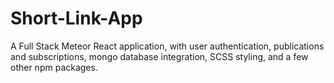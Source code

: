 # Short-Link-App
A Full Stack Meteor React application, with user authentication, publications and subscriptions, mongo database integration, SCSS styling, and a few other npm packages.

